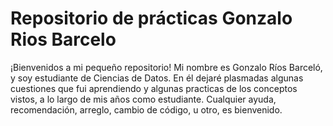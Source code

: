 # Repositorio de prácticas Gonzalo Rios Barcelo
¡Bienvenidos a mi pequeño repositorio!
Mi nombre es Gonzalo Ríos Barceló, y soy estudiante de Ciencias de Datos.
En él dejaré plasmadas algunas cuestiones que fui aprendiendo y algunas practicas de los conceptos vistos, a lo largo de mis años como estudiante.
Cualquier ayuda, recomendación, arreglo, cambio de código, u otro, es bienvenido.
